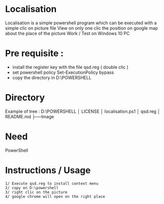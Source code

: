 # Localisation

Localisation is a simple powershell program which can be executed with a simple clic on picture file
View on only one clic the position on google map about the place of the picture
Work / Test on Windows 10 PC

# Pre requisite :
* install the register key with the file qsd.reg ( double clic )
* set powershell policy Set-ExecutionPolicy bypass
* copy the directory in D:\POWERSHELL

# Directory

Example of tree :
D:\POWERSHELL
│   LICENSE
│   localisation.ps1
│   qsd.reg
│  README.md
├──Image


# Need 
PowerShell

# Instructions / Usage
    1/ Execute qsd.reg to install context menu
    2/ copy on D:\powershell
    3/ right clic on the picture
    4/ google chrome will open on the right place
    

